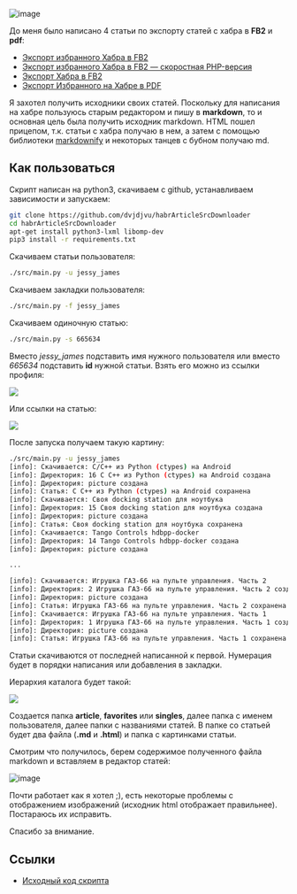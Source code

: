  ![image](https://habrastorage.org/r/w1560/webt/qj/fg/xs/qjfgxsxydopwlarzimlvqus-mwq.png)

  

До меня было написано 4 статьи по экспорту статей с хабра в **FB2** и **pdf**:

  

* [Экспорт избранного Хабра в FB2](https://habr.com/ru/post/116982/)
* [Экспорт избранного Хабра в FB2 — скоростная PHP-версия](https://habr.com/ru/post/170755/)
* [Экспорт Хабра в FB2](https://habr.com/ru/post/174649/)
* [Экспорт Избранного на Хабре в PDF](https://habr.com/ru/post/208802/)

  

Я захотел получить исходники своих статей.  Поскольку для написания на хабре пользуюсь старым редактором и пишу в **markdown**, то и основная цель была получить исходник markdown. HTML пошел прицепом, т.к. статьи с хабра получаю в нем, а затем с помощью библиотеки [markdownify](https://github.com/matthewwithanm/python-markdownify) и некоторых танцев с бубном получаю md.

  

## Как пользоваться

  

Скрипт написан на python3, скачиваем с github, устанавливаем зависимости и запускаем:

  


```bash
git clone https://github.com/dvjdjvu/habrArticleSrcDownloader
cd habrArticleSrcDownloader
apt-get install python3-lxml libomp-dev
pip3 install -r requirements.txt
```
  

Скачиваем статьи пользователя:

  


```bash
./src/main.py -u jessy_james
```
  

Скачиваем закладки пользователя:

  


```bash
./src/main.py -f jessy_james
```
  

Скачиваем одиночную статью:

  


```bash
./src/main.py -s 665634
```
  

Вместо *jessy\_james* подставить имя нужного пользователя или вместо *665634* подставить **id** нужной статьи. Взять его можно из ссылки профиля:

  

![](https://habrastorage.org/r/w1560/webt/4e/ur/ml/4eurmlni9b4f15fuqpuz4wrolmq.png)  

Или ссылки на статью:

  

![](https://habrastorage.org/r/w1560/webt/vd/45/s-/vd45s-gggetrnpbkq9czftttz5o.png)  

После запуска получаем такую картину:

  


```bash
./src/main.py -u jessy_james
[info]: Скачивается: C/C++ из Python (ctypes) на Android
[info]: Директория: 16 C C++ из Python (ctypes) на Android создана
[info]: Директория: picture создана
[info]: Статья: C C++ из Python (ctypes) на Android сохранена
[info]: Скачивается: Своя docking station для ноутбука
[info]: Директория: 15 Своя docking station для ноутбука создана
[info]: Директория: picture создана
[info]: Статья: Своя docking station для ноутбука сохранена
[info]: Скачивается: Tango Controls hdbpp-docker
[info]: Директория: 14 Tango Controls hdbpp-docker создана
[info]: Директория: picture создана

...

[info]: Скачивается: Игрушка ГАЗ-66 на пульте управления. Часть 2
[info]: Директория: 2 Игрушка ГАЗ-66 на пульте управления. Часть 2 создана
[info]: Директория: picture создана
[info]: Статья: Игрушка ГАЗ-66 на пульте управления. Часть 2 сохранена
[info]: Скачивается: Игрушка ГАЗ-66 на пульте управления. Часть 1
[info]: Директория: 1 Игрушка ГАЗ-66 на пульте управления. Часть 1 создана
[info]: Директория: picture создана
[info]: Статья: Игрушка ГАЗ-66 на пульте управления. Часть 1 сохранена
```
  

Статьи скачиваются от последней написанной к первой. Нумерация будет в порядки написания или добавления в закладки.

  

Иерархия каталога будет такой:

  

![](https://habrastorage.org/r/w1560/webt/jj/kv/ik/jjkvikxi-jyjozgmh0q0j-d_qyg.png)  

Создается папка **article**, **favorites** или **singles**, далее папка с именем пользователя, далее папки с названиями статей. В папке со статьей будет два файла (**.md** и **.html**) и папка с картинками статьи.

  

Смотрим что получилось, берем содержимое полученного файла markdown и вставляем в редактор статей:

  

![image](https://habrastorage.org/r/w1560/webt/lo/ef/ba/loefbade5qz6a50a4tsuideypmo.png)

  

Почти работает как я хотел ;), есть некоторые проблемы с отображением изображений (исходник html отображает правильнее). Постараюсь их исправить.

  

Спасибо за внимание.

  

## Ссылки

  

* [Исходный код скрипта](https://github.com/dvjdjvu/habrArticleSrcDownloader)
   